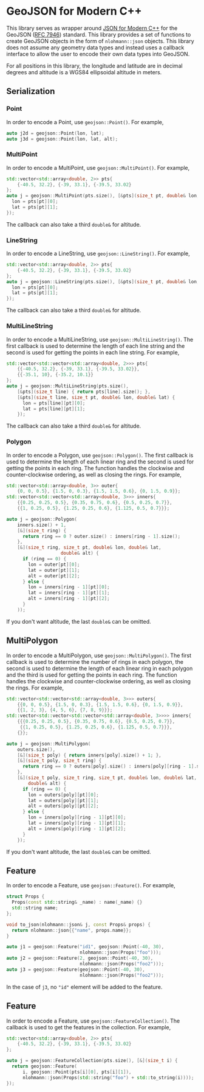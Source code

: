 # GeoJSON for Modern C++

This library serves as wrapper around [JSON for Modern C++](https://github.com/nlohmann/json) for the GeoJSON ([RFC 7946](https://tools.ietf.org/html/rfc7946)) standard. This library provides a set of functions to create GeoJSON objects in the form of `nlohmann::json` objects. This library does not assume any geometry data types and instead uses a callback interface to allow the user to encode their own data types into GeoJSON.

For all positions in this library, the longitude and latitude are in decimal degrees and altitude is a WGS84 ellipsoidal altitude in meters.

## Serialization

### Point

In order to encode a Point, use `geojson::Point()`. For example,

```cpp
auto j2d = geojson::Point(lon, lat);
auto j3d = geojson::Point(lon, lat, alt);
```

### MultiPoint

In order to encode a MultiPoint, use `geojson::MultiPoint()`. For example,

```cpp
std::vector<std::array<double, 2>> pts{
    {-40.5, 32.2}, {-39, 33.1}, {-39.5, 33.02}
};
auto j = geojson::MultiPoint(pts.size(), [&pts](size_t pt, double& lon, double& lat) {
  lon = pts[pt][0];
  lat = pts[pt][1];
});
```
The callback can also take a third `double&` for altitude.

### LineString

In order to encode a LineString, use `geojson::LineString()`. For example,

```cpp
std::vector<std::array<double, 2>> pts{
    {-40.5, 32.2}, {-39, 33.1}, {-39.5, 33.02}
};
auto j = geojson::LineString(pts.size(), [&pts](size_t pt, double& lon, double& lat) {
  lon = pts[pt][0];
  lat = pts[pt][1];
});
```
The callback can also take a third `double&` for altitude.

### MultiLineString

In order to encode a MultiLineString, use `geojson::MultiLineString()`. The first callback is used to determine the length of each line string and the second is used for getting the points in each line string. For example,

```cpp
std::vector<std::vector<std::array<double, 2>>> pts{
    {{-40.5, 32.2}, {-39, 33.1}, {-39.5, 33.02}},
    {{-35.1, 10}, {-35.2, 10.1}}
};
auto j = geojson::MultiLineString(pts.size(),
    [&pts](size_t line) { return pts[line].size(); },
    [&pts](size_t line, size_t pt, double& lon, double& lat) {
      lon = pts[line][pt][0];
      lat = pts[line][pt][1];
    });
```
The callback can also take a third `double&` for altitude.

### Polygon

In order to encode a Polygon, use `geojson::Polygon()`. The first callback is used to determine the length of each linear ring and the second is used for getting the points in each ring. The function handles the clockwise and counter-clockwise ordering, as well as closing the rings. For example,
```cpp
std::vector<std::array<double, 3>> outer{
    {0, 0, 0.5}, {1.5, 0, 0.3}, {1.5, 1.5, 0.6}, {0, 1.5, 0.9}};
std::vector<std::vector<std::array<double, 3>>> inners{
    {{0.25, 0.25, 0.5}, {0.35, 0.75, 0.6}, {0.5, 0.25, 0.7}},
    {{1, 0.25, 0.5}, {1.25, 0.25, 0.6}, {1.125, 0.5, 0.7}}};

auto j = geojson::Polygon(
    inners.size() + 1,
    [&](size_t ring) {
      return ring == 0 ? outer.size() : inners[ring - 1].size();
    },
    [&](size_t ring, size_t pt, double& lon, double& lat,
                    double& alt) {
      if (ring == 0) {
        lon = outer[pt][0];
        lat = outer[pt][1];
        alt = outer[pt][2];
      } else {
        lon = inners[ring - 1][pt][0];
        lat = inners[ring - 1][pt][1];
        alt = inners[ring - 1][pt][2];
      }
    ));
```
If you don't want altitude, the last `double&` can be omitted.

## MultiPolygon

In order to encode a MultiPolygon, use `geojson::MultiPolygon()`. The first callback is used to determine the number of rings in each polygon, the second is used to determine the length of each linear ring in each polygon and the third is used for getting the points in each ring. The function handles the clockwise and counter-clockwise ordering, as well as closing the rings. For example,
```cpp
std::vector<std::vector<std::array<double, 3>>> outers{
    {{0, 0, 0.5}, {1.5, 0, 0.3}, {1.5, 1.5, 0.6}, {0, 1.5, 0.9}},
    {{1, 2, 3}, {4, 5, 6}, {7, 8, 9}}};
std::vector<std::vector<std::vector<std::array<double, 3>>>> inners{
    {{{0.25, 0.25, 0.5}, {0.35, 0.75, 0.6}, {0.5, 0.25, 0.7}},
     {{1, 0.25, 0.5}, {1.25, 0.25, 0.6}, {1.125, 0.5, 0.7}}},
    {}};

auto j = geojson::MultiPolygon(
    outers.size(),
    [&](size_t poly) { return inners[poly].size() + 1; },
    [&](size_t poly, size_t ring) {
      return ring == 0 ? outers[poly].size() : inners[poly][ring - 1].size();
    },
    [&](size_t poly, size_t ring, size_t pt, double& lon, double& lat,
        double& alt) {
      if (ring == 0) {
        lon = outers[poly][pt][0];
        lat = outers[poly][pt][1];
        alt = outers[poly][pt][2];
      } else {
        lon = inners[poly][ring - 1][pt][0];
        lat = inners[poly][ring - 1][pt][1];
        alt = inners[poly][ring - 1][pt][2];
      }
    });
```
If you don't want altitude, the last `double&` can be omitted.

## Feature

In order to encode a Feature, use `geojson::Feature()`. For example,
```cpp
struct Props {
  Props(const std::string& _name) : name(_name) {}
  std::string name;
};

void to_json(nlohmann::json& j, const Props& props) {
  return nlohmann::json{{"name", props.name}};
}

auto j1 = geojson::Feature("id1", geojson::Point(-40, 30),
                           nlohmann::json(Props("foo")));
auto j2 = geojson::Feature(2, geojson::Point(-40, 30),
                           nlohmann::json(Props("foo2")));
auto j3 = geojson::Feature(geojson::Point(-40, 30),
                           nlohmann::json(Props("foo2")));
```
In the case of `j3`, no `"id"` element will be added to the feature.

## Feature

In order to encode a Feature, use `geojson::FeatureCollection()`. The callback is used to get the features in the collection. For example,

```cpp
std::vector<std::array<double, 2>> pts{
    {-40.5, 32.2}, {-39, 33.1}, {-39.5, 33.02}
};

auto j = geojson::FeatureCollection(pts.size(), [&](size_t i) {
  return geojson::Feature(
      i, geojson::Point(pts[i][0], pts[i][1]),
      nlohmann::json(Props(std::string("foo") + std::to_string(i))));
});
```
